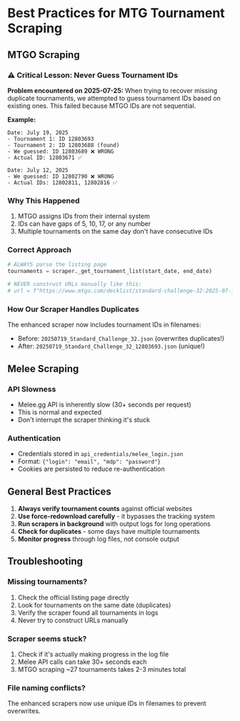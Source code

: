 # Best Practices for MTG Tournament Scraping

## MTGO Scraping

### ⚠️ Critical Lesson: Never Guess Tournament IDs

**Problem encountered on 2025-07-25:**
When trying to recover missing duplicate tournaments, we attempted to guess tournament IDs based on existing ones. This failed because MTGO IDs are not sequential.

**Example:**
```
Date: July 19, 2025
- Tournament 1: ID 12803693
- Tournament 2: ID 12803688 (found)
- We guessed: ID 12803689 ❌ WRONG
- Actual ID: 12803671 ✅

Date: July 12, 2025  
- We guessed: ID 12802790 ❌ WRONG
- Actual IDs: 12802811, 12802816 ✅
```

### Why This Happened
1. MTGO assigns IDs from their internal system
2. IDs can have gaps of 5, 10, 17, or any number
3. Multiple tournaments on the same day don't have consecutive IDs

### Correct Approach
```python
# ALWAYS parse the listing page
tournaments = scraper._get_tournament_list(start_date, end_date)

# NEVER construct URLs manually like this:
# url = f"https://www.mtgo.com/decklist/standard-challenge-32-2025-07-19{guessed_id}"
```

### How Our Scraper Handles Duplicates
The enhanced scraper now includes tournament IDs in filenames:
- Before: `20250719_Standard_Challenge_32.json` (overwrites duplicates!)
- After: `20250719_Standard_Challenge_32_12803693.json` (unique!)

## Melee Scraping

### API Slowness
- Melee.gg API is inherently slow (30+ seconds per request)
- This is normal and expected
- Don't interrupt the scraper thinking it's stuck

### Authentication
- Credentials stored in `api_credentials/melee_login.json`
- Format: `{"login": "email", "mdp": "password"}`
- Cookies are persisted to reduce re-authentication

## General Best Practices

1. **Always verify tournament counts** against official websites
2. **Use force-redownload carefully** - it bypasses the tracking system
3. **Run scrapers in background** with output logs for long operations
4. **Check for duplicates** - some days have multiple tournaments
5. **Monitor progress** through log files, not console output

## Troubleshooting

### Missing tournaments?
1. Check the official listing page directly
2. Look for tournaments on the same date (duplicates)
3. Verify the scraper found all tournaments in logs
4. Never try to construct URLs manually

### Scraper seems stuck?
1. Check if it's actually making progress in the log file
2. Melee API calls can take 30+ seconds each
3. MTGO scraping ~27 tournaments takes 2-3 minutes total

### File naming conflicts?
The enhanced scrapers now use unique IDs in filenames to prevent overwrites.